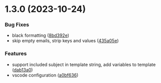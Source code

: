 # 1.3.0 (2023-10-24)


### Bug Fixes

* black formatting ([8bd392e](https://github.com/ddrake/gmail-draft-creator/commit/8bd392ead05bc6e5f37905775ce8286b75f76aac))
* skip empty emails, strip keys and values ([435a05e](https://github.com/ddrake/gmail-draft-creator/commit/435a05e9da1685c27d8f79f07d75b8e2fe41d5b0))


### Features

* support included subject in template string, add variables to template ([dab13a0](https://github.com/ddrake/gmail-draft-creator/commit/dab13a089fb80c71d40e241a2b07240e5264618f))
* vscode configuration ([a0bf636](https://github.com/ddrake/gmail-draft-creator/commit/a0bf63639b4e8727a36e05176fa1adc2434e7b3f))



